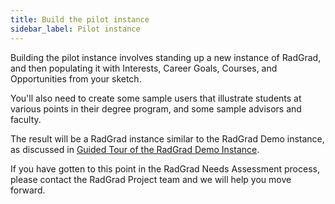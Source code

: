 ```yaml
---
title: Build the pilot instance
sidebar_label: Pilot instance
---
```


Building the pilot instance involves standing up a new instance of RadGrad, and then populating it with Interests, Career Goals, Courses, and Opportunities from your sketch.

You'll also need to create some sample users that illustrate students at various points in their degree program, and some sample advisors and faculty.

The result will be a RadGrad instance similar to the RadGrad Demo instance, as discussed in [Guided Tour of the RadGrad Demo Instance](../../users/demo/overview).

If you have gotten to this point in the RadGrad Needs Assessment process, please contact the RadGrad Project team and we will help you move forward.

